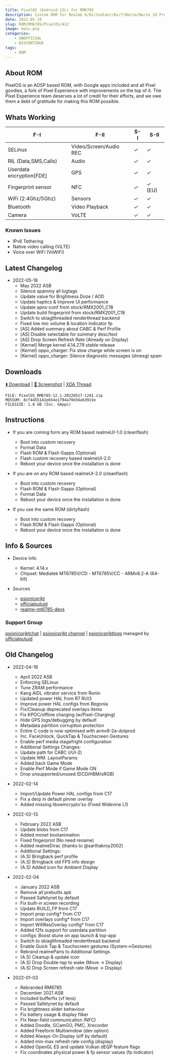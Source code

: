 ```yaml
---
title: PixelOS (Android-12L) for RM6785
description: Custom ROM for Realme 6/6i(Indian)/6s/7/Narzo/Narzo 20 Pro/Narzo 30 4G (RM6785)
date: 2022-05-18
slug: ROM/RM6785/PixelOS/A12
image: main.png
categories:
    - UNOFFICIAL
    - DISCONTINUE
tags:
    - ROM
---
```


## About ROM
PixelOS is an AOSP based ROM, with Google apps included and all Pixel goodies, a fork of Pixel Experience with improvements on the top of it. The Pixel Experience team deserves a lot of credit for their efforts, and we owe them a debt of gratitude for making this ROM possible.

## Whats Working
F-I | F-II | S-I | S-II
---------|---------|---------|---------
SELinux | Video/Screen/Audio REC | ✓ | ✓
RIL (Data,SMS,Calls) | Audio | ✓ | ✓
Userdata encryption[FDE] | GPS | ✓ | ✓
Fingerprint sensor | NFC | ✓ | ✓ (EU)
WiFi (2.4Ghz/5Ghz) | Sensors | ✓ | ✓
Bluetooth | Video Playback | ✓ | ✓
Camera | VoLTE | ✓ | ✓

### Known Issues
* IPv6 Tethering
* Native video calling (ViLTE)
* Voice over WiFi (VoWiFi)

## Latest Changelog
* 2022-05-18
  * May 2022 ASB
  * Silence spammy all logtags
  * Update value for Brightness Doze / AOD
  * Update haptics & Improve UI performance
  * Update apns-conf from stock/RMX2001_C18
  * Update build fingerprint from stock/RMX2001_C18 
  * Switch to skiaglthreaded renderthread backend
  * Fixed low mic volume & location indicator fp
  * [AS] Added summary about CABC & Perf Profile
  * [AS] Disable selectable for summary desc/text
  * [AS] Drop Screen Refresh Rate (Already on Display)
  * [Kernel] Merge kernel 4.14.279 stable release
  * [Kernel] oppo_charger: Fix slow charge while screen is on
  * [Kernel] oppo_charger: Silence diagnostic messages (dmesg) spam

## Downloads
[⬇️ Download](https://sourceforge.net/projects/psionicprjkt/files/RM6785/PixelOS-A12L/PixelOS_RM6785-12.1-20220517-1241.zip/download) | [🌆 Screenshot](https://t.me/psionicprjkt) | [XDA Thread](https://forum.xda-developers.com)

```
FILE: PixelOS_RM6785-12.1-20220517-1241.zip
MD5SUM: 8cf4455141e654e1794a79d34ab3915e
FILESIZE: 1.8 GB (Inc. GApps)
```

## Instructions
* If you are coming form any ROM based realmeUI-1.0 (cleanflash)
  * Boot into custom recovery
  * Format Data
  * Flash ROM &  Flash Gapps (Optional)
  * Flash custom recovery based realmeUI-2.0
  * Reboot your device once the installation is done

* If you are on any ROM based realmeUI-2.0 (cleanflash)
  * Boot into custom recovery
  * Flash ROM &  Flash Gapps (Optional)
  * Format Data
  * Reboot your device once the installation is done

* If you use the same ROM (dirtyflash)
  * Boot into custom recovery
  * Flash ROM &  Flash Gapps (Optional)
  * Reboot your device once the installation is done

## Info & Sources
* Device Info
  * Kernel: 4.14.x
  * Chipset: Mediatek MT6785V/CD - MT6785V/CC - ARMv8.2-A (64-bit)

* Sources
  * [psionicprjkt](https://github.com/psionicprjkt)
  * [officialputuid](https://github.com/officialputuid)
  * [realme-mt6785-devs](https://github.com/realme-mt6785-devs)

### Support Group
[psionicprjktchat](https://t.me/psionicprjktchat) | [psionicprjkt channel](https://t.me/psionicprjkt) | [psionicprjktlogs](https://t.me/psionicprjktlogs) managed by [officialputuid](https://t.me/officialputuid)

## Old Changelog
* 2022-04-16
  * April 2022 ASB
  * Enforcing SELinux
  * Tune ZRAM performance
  * Kang AIDL vibrator service from Ronin
  * Updated power HAL from R7 RUI3
  * Improve power HAL configs from Begonia
  * Fix/Cleanup deprecated overlays items
  * Fix KPOC/offline charging (w/Pixel-Charging)
  * Hide GPS logs/debugging by default
  * Metadata partition corruption protection
  * Entire C code is now optimised with armv8-2a-dotprod
  * Inc. FaceUnlock, QuickTap & Touchscreen Gestures
  * Enable perf media stagefright configuration 
  * Additional Settings Changes:
  * Update path for CABC (rUI-2)
  * Update WM. LayoutParams
  * Added back Game Mode
  * Enable Perf Mode if Game Mode ON
  * Drop unsupported/unused (DCD/HBM/sRGB)

* 2022-02-14
  * Import/Update Power HAL configs from C17
  * Fix a derp in default pinner overlay
  * Added missing liboemcrypto'so (Fixed Widevine L1)

* 2022-02-13
  * February 2022 ASB
  * Update blobs from C17
  * Added monet bootanimation
  * Fixed fingerprint (No need rename)
  * Added realmeDirac (thanks to @sarthakroy2002)
  * Additional Settings:
  * (A.S) Bringback perf profile
  * (A.S) Bringback old FPS info design
  * (A.S) Added icon for Ambient Display

* 2022-02-04
  * January 2022 ASB
  * Remove all prebuilts apk
  * Passed Safetynet by default
  * Fix built-in screen recording
  * Update BUILD_FP from C17
  * Import prop config* from C17
  * Import overlays config* from C17
  * Import WifiResOverlay config* from C17
  * Added f2fs support for userdata partition
  * configs: Boost stune on app launch & top-app
  * Switch to skiaglthreaded renderthread backend
  * Enable Quick Tap & Touchscreen gestures (System→Gestures)
  * Rebrand realmeParts to Additional Settings
  * (A.S) Cleanup & update icon
  * (A.S) Drop Double-tap to wake (Move → Display)
  * (A.S) Drop Screen refresh rate (Move → Display)

* 2022-01-03
  * Rebranded RM6785
  * December 2021 ASB
  * Included bufferfix (vf lens)
  * Passed Safetynet by default
  * Fix brightness slider behaviour
  * Fix battery usage & display fliker
  * FIx Near-field communication (NFC)
  * Added Doodle, GCamGO, PMC, Xrecorder
  * Added Freeform Multiwindow (dev option)
  * Added Always-On Display (off by default)
  * Added min-max refresh rate config (display)
  * Added OpenGL ES and update Vulkan dEQP feature flags
  * Fix coordinates physical power & fp sensor values (fp indicator)
